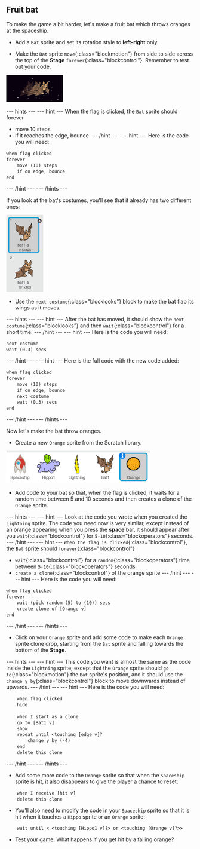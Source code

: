## Fruit bat

To make the game a bit harder, let's make a fruit bat which throws oranges at the spaceship.

+ Add a `Bat` sprite and set its rotation style to **left-right** only.

+ Make the `Bat` sprite `move`{:class="blockmotion"} from side to side across the top of the **Stage** `forever`{:class="blockcontrol"}. Remember to test out your code.

![screenshot](images/invaders-bat.png)

--- hints ---
--- hint ---
When the flag is clicked, the `Bat` sprite should forever
- move 10 steps
- if it reaches the edge, bounce
--- /hint ---
--- hint ---
Here is the code you will need:

```blocks
when flag clicked
forever
    move (10) steps
    if on edge, bounce
end
```
--- /hint ---
--- /hints ---

If you look at the bat's costumes, you'll see that it already has two different ones:

![screenshot](images/invaders-bat-costume.png)

+ Use the `next costume`{:class="blocklooks"} block to make the bat flap its wings as it moves.

--- hints ---
--- hint ---
After the bat has moved, it should show the `next costume`{:class="blocklooks"} and then `wait`{:class="blockcontrol"} for a short time.
--- /hint ---
--- hint ---
Here is the code you will need:

```blocks
next costume
wait (0.3) secs
```
--- /hint ---
--- hint ---
Here is the full code with the new code added:

```blocks
when flag clicked
forever
    move (10) steps
    if on edge, bounce
    next costume
    wait (0.3) secs
end
```
--- /hint ---
--- /hints ---

Now let's make the bat throw oranges.

+ Create a new `Orange` sprite from the Scratch library.

![screenshot](images/invaders-orange.png)

+ Add code to your bat so that, when the flag is clicked, it waits for a random time between 5 and 10 seconds and then creates a clone of the `Orange` sprite.

--- hints ---
--- hint ---
Look at the code you wrote when you created the `Lightning` sprite. The code you need now is very similar, except instead of an orange appearing when you press the **space** bar, it should appear after you `wait`{:class="blockcontrol"} for `5-10`{:class="blockoperators"} seconds.
--- /hint ---
--- hint ---
`When the flag is clicked`{:class="blockcontrol"}, the `Bat` sprite should
`forever`{:class="blockcontrol"}
- `wait`{:class="blockcontrol"} for a `random`{:class="blockoperators"} time between `5-10`{:class="blockoperators"} seconds
- `create a clone`{:class="blockcontrol"} of the orange sprite
--- /hint ---
--- hint ---
Here is the code you will need:

```blocks
when flag clicked
forever
	wait (pick random (5) to (10)) secs
	create clone of [Orange v]
end
```
--- /hint ---
--- /hints ---

+ Click on your `Orange` sprite and add some code to make each `Orange` sprite clone drop, starting from the `Bat` sprite and falling towards the bottom of the **Stage**.

--- hints ---
--- hint ---
This code you want is almost the same as the code inside the `Lightning` sprite, except that the `Orange` sprite should `go to`{:class="blockmotion"} the `Bat` sprite's position, and it should use the `change y by`{:class="blockcontrol"} block to move downwards instead of upwards.
--- /hint ---
--- hint ---
Here is the code you will need:

```blocks
	when flag clicked
	hide

	when I start as a clone
	go to [Bat1 v]
	show
	repeat until <touching [edge v]?
		change y by (-4)
	end
	delete this clone

```
--- /hint ---
--- /hints ---


+ Add some more code to the `Orange` sprite so that when the `Spaceship` sprite is hit, it also disappears to give the player a chance to reset:

```blocks
	when I receive [hit v]
	delete this clone
```

+ You'll also need to modify the code in your `Spaceship` sprite so that it is hit when it touches a `Hippo` sprite or an `Orange` sprite:

```blocks
	wait until < <touching [Hippo1 v]?> or <touching [Orange v]?>>
```

+ Test your game. What happens if you get hit by a falling orange?
